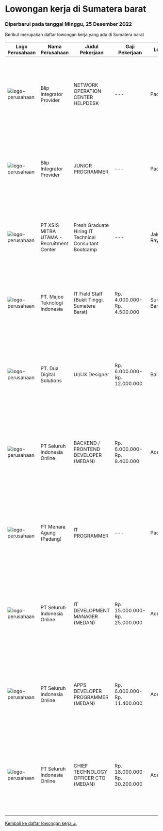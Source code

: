 
  # Lowongan kerja di Sumatera barat

  ### Diperbarui pada tanggal Minggu, 25 Desember 2022

  Berikut merupakan daftar lowongan kerja yang ada di Sumatera barat

  |Logo Perusahaan | Nama Perusahaan | Judul Pekerjaan | Gaji Pekerjaan | Lokasi | Deskripsi | Tanggal diunggah | Pranala |
  | -------------- | --------------- | --------------- | --------- | --------- | -------------- | ------- | ----------- |
  |![logo-perusahaan](https://i.ibb.co/sqvTCh9/112815900-stock-vector-no-image-available-icon-flat-vector.webp)|Blip Integrator Provider|NETWORK OPERATION CENTER HELPDESK|---|Padang|Kualifikasi : Pendidikan minimal SMK Jurusan TKJ Berpengalaman di bidang multimedia, atau industri IT minimal 2 tahun Menguasai Mikrotik dan Fiber...|Sabtu, 24 Desember 2022|https://www.jobstreet.co.id/id/job/network-operation-center-helpdesk-1033985214?token=0~deef8fe6-94e0-4318-b4d9-7f78a5e6709f&sectionRank=1&jobId=jobstreet-id-job-1033985214|
|![logo-perusahaan](https://i.ibb.co/sqvTCh9/112815900-stock-vector-no-image-available-icon-flat-vector.webp)|Blip Integrator Provider|JUNIOR PROGRAMMER|---|Padang|Kualifikasi : Pendidikan minimal D3, jurursan Teknologi Informasi Berpengalaman di bidang programmer minimal 2 tahun Memiliki Attitude ,komunikasi,...|Sabtu, 24 Desember 2022|https://www.jobstreet.co.id/id/job/junior-programmer-1033985321?token=0~deef8fe6-94e0-4318-b4d9-7f78a5e6709f&sectionRank=2&jobId=jobstreet-id-job-1033985321|
|![logo-perusahaan](https://image-service-cdn.seek.com.au/fa12dd378bd230f83b9ccd636b4121ebbb347455/ee4dce1061f3f616224767ad58cb2fc751b8d2dc)|PT XSIS MITRA UTAMA - Recruitment Center|Fresh Graduate Hiring IT Technical Consultant Bootcamp|---|Jakarta Raya|What we offer you: Integrated Training Full Stack specialist in Java/.Net/Quality Assurance Soft Skills Training. Real &amp; varied experiences (IT...|Jumat, 23 Desember 2022|https://www.jobstreet.co.id/id/job/fresh-graduate-hiring-it-technical-consultant-bootcamp-4155431?token=0~deef8fe6-94e0-4318-b4d9-7f78a5e6709f&sectionRank=3&jobId=jobstreet-id-job-4155431|
|![logo-perusahaan](https://image-service-cdn.seek.com.au/189bf52fde82636e38ad72262805fd31d41717ee/ee4dce1061f3f616224767ad58cb2fc751b8d2dc)|PT. Majoo Teknologi Indonesia|IT Field Staff (Bukit Tinggi, Sumatera Barat)|Rp. 4.000.000-Rp. 4.500.000|Sumatera Barat|Kualifikasi Minimal: D3/S1 Teknologi Informasi atau Sistem Informasi Pengalaman 1 tahun bekerja sebagai teknisi lapangan di bidang teknologi informasi...|Rabu, 21 Desember 2022|https://www.jobstreet.co.id/id/job/it-field-staff-bukit-tinggi-sumatera-barat-4152847?token=0~deef8fe6-94e0-4318-b4d9-7f78a5e6709f&sectionRank=4&jobId=jobstreet-id-job-4152847|
|![logo-perusahaan](https://image-service-cdn.seek.com.au/0638cd50f0312ef2e7a06e1345329bde78c1e918/ee4dce1061f3f616224767ad58cb2fc751b8d2dc)|PT. Dua Digital Solutions|UI/UX Designer|Rp. 6.000.000-Rp. 12.000.000|Bali|Are you a UI/UX designer with experience designing websites and apps?Do you like to work remotely? We’re seeking skilled independent designers to join...|Kamis, 22 Desember 2022|https://www.jobstreet.co.id/id/job/ui-ux-designer-4153197?token=0~deef8fe6-94e0-4318-b4d9-7f78a5e6709f&sectionRank=5&jobId=jobstreet-id-job-4153197|
|![logo-perusahaan](https://image-service-cdn.seek.com.au/c768f0670f8f8212da7de609b6af9d0b2e5134cc/ee4dce1061f3f616224767ad58cb2fc751b8d2dc)|PT Seluruh Indonesia Online|BACKEND / FRONTEND DEVELOPER (MEDAN)|Rp. 6.000.000-Rp. 9.400.000|Aceh|Memiliki pengalaman leadership sebagai Manager sebelumnya.Back End Engineer1. Memiliki pengalaman dalam membangun RESTful APIs2. Menguasai bahasa...|Senin, 19 Desember 2022|https://www.jobstreet.co.id/id/job/backend-frontend-developer-medan-4139192?token=0~deef8fe6-94e0-4318-b4d9-7f78a5e6709f&sectionRank=6&jobId=jobstreet-id-job-4139192|
|![logo-perusahaan](https://i.ibb.co/sqvTCh9/112815900-stock-vector-no-image-available-icon-flat-vector.webp)|PT Menara Agung (Padang)|IT PROGRAMMER|---|Padang|Kualifikasi Pekerjaan Pendidikan minimal D3 Memiliki pengalaman minimla 1 Tahun Maksimal Usia 30 Tahun Diutamakan memahami OS Linux Server Menguasai...|Senin, 19 Desember 2022|https://www.jobstreet.co.id/id/job/it-programmer-4148878?token=0~deef8fe6-94e0-4318-b4d9-7f78a5e6709f&sectionRank=7&jobId=jobstreet-id-job-4148878|
|![logo-perusahaan](https://image-service-cdn.seek.com.au/c768f0670f8f8212da7de609b6af9d0b2e5134cc/ee4dce1061f3f616224767ad58cb2fc751b8d2dc)|PT Seluruh Indonesia Online|IT DEVELOPMENT MANAGER (MEDAN)|Rp. 15.000.000-Rp. 25.000.000|Aceh|Memiliki pengalaman leadership sebagai Manager sebelumnya.Back End Engineer1. Memiliki pengalaman dalam membangun RESTful APIs2. Menguasai bahasa...|Jumat, 16 Desember 2022|https://www.jobstreet.co.id/id/job/it-development-manager-medan-4146572?token=0~deef8fe6-94e0-4318-b4d9-7f78a5e6709f&sectionRank=8&jobId=jobstreet-id-job-4146572|
|![logo-perusahaan](https://image-service-cdn.seek.com.au/c768f0670f8f8212da7de609b6af9d0b2e5134cc/ee4dce1061f3f616224767ad58cb2fc751b8d2dc)|PT Seluruh Indonesia Online|APPS DEVELOPER PROGRAMMER (MEDAN)|Rp. 6.000.000-Rp. 11.400.000|Aceh|Semua programmer boleh melamar termasuk junior dan seniorBack End Engineer / front end1. Memiliki pengalaman dalam membangun RESTful APIs2. Menguasai...|Jumat, 16 Desember 2022|https://www.jobstreet.co.id/id/job/apps-developer-programmer-medan-4127213?token=0~deef8fe6-94e0-4318-b4d9-7f78a5e6709f&sectionRank=9&jobId=jobstreet-id-job-4127213|
|![logo-perusahaan](https://image-service-cdn.seek.com.au/c768f0670f8f8212da7de609b6af9d0b2e5134cc/ee4dce1061f3f616224767ad58cb2fc751b8d2dc)|PT Seluruh Indonesia Online|CHIEF TECHNOLOGY OFFICER CTO (MEDAN)|Rp. 18.000.000-Rp. 30.200.000|Aceh|Memiliki pengalaman leadership sebagai Manager sebelumnya.Back End Engineer1. Memiliki pengalaman dalam membangun RESTful APIs2. Menguasai bahasa...|Kamis, 08 Desember 2022|https://www.jobstreet.co.id/id/job/chief-technology-officer-cto-medan-4123979?token=0~deef8fe6-94e0-4318-b4d9-7f78a5e6709f&sectionRank=10&jobId=jobstreet-id-job-4123979|


  [Kembali ke daftar lowongan kerja 🔙](../README.md#daftar-lowongan-kerja)
  